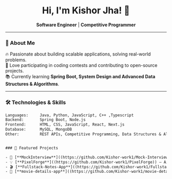 <h1 align="center">Hi, I'm Kishor Jha! 👋</h1>

<p align="center"> 
  <b>Software Engineer</b> | <b>Competitive Programmer</b>
</p>

---

### 🚀 About Me

🔥 Passionate about building scalable applications, solving real-world problems.  
🎯 Love participating in coding contests and contributing to open-source projects.  
📚 Currently learning **Spring Boot, System Design and Advanced Data Structures & Algorithms**.

---

### 🛠 Technologies & Skills

```txt
Languages:     Java, Python, JavaScript, C++ ,Typescript 
Backend:       Spring Boot, Node.js  
Frontend:      HTML, CSS, JavaScript, React, Next.js  
Database:      MySQL, MongoDB  
Other:         REST APIs, Competitive Programming, Data Structures & Algorithms  


### 🚀 Featured Projects

- 🚀 [**MockInterview**]((https://github.com/Kishor-work1/Mock-Interview)) – AI Based mock interview prep & feedback.
- 💡 [**PixelForge**]((https://github.com/Kishor-work1/PixelForge)) – Ai based Image face swaping , bg removed , image generated app.
- 🎬 [**Fullstack-Notes-App**]((https://github.com/Kishor-work1/Fullstack-Notes-App)) – Afull stack notes app.
- 🤖 [**movie-details-app**]((https://github.com/Kishor-work1/movie-details-app)) – A movie details app list of movie their details.
